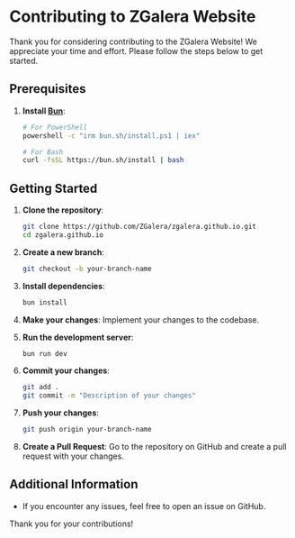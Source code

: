 # Contributing to ZGalera Website

Thank you for considering contributing to the ZGalera Website! We appreciate your time and effort. Please follow the steps below to get started.

## Prerequisites

1. **Install [Bun](https://bun.sh/)**:
   ```sh
   # For PowerShell
   powershell -c "irm bun.sh/install.ps1 | iex"
   
   # For Bash
   curl -fsSL https://bun.sh/install | bash
   ```

## Getting Started

1. **Clone the repository**:
   ```sh
   git clone https://github.com/ZGalera/zgalera.github.io.git
   cd zgalera.github.io
   ```

2. **Create a new branch**:
   ```sh
   git checkout -b your-branch-name
   ```

3. **Install dependencies**:
   ```sh
   bun install
   ```

4. **Make your changes**: Implement your changes to the codebase.

5. **Run the development server**:
   ```sh
   bun run dev
   ```

6. **Commit your changes**:
   ```sh
   git add .
   git commit -m "Description of your changes"
   ```

7. **Push your changes**:
   ```sh
   git push origin your-branch-name
   ```

8. **Create a Pull Request**: Go to the repository on GitHub and create a pull request with your changes.

## Additional Information

- If you encounter any issues, feel free to open an issue on GitHub.

Thank you for your contributions!
